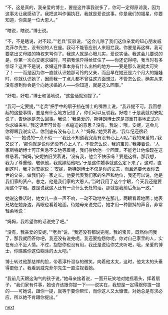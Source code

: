
“不，这是真的，我亲爱的博士，要是这件事我说多了，你可一定得原谅我，因为这事太让我感动了。我把这叫作偏执狂，我就是爱说这事。你是我们的福星，你要知道，你真是一位大恩人。”

“瞎说，瞎说。”博士说。

“不，不是瞎说，对不起，”“老兵”反驳说，“这会儿除了我们这位亲爱的知心朋友威克菲尔先生，没有别的人在座。我可不能答应别人来阻拦我。你要是再这样，我可要拿出丈母娘的特权来骂你了。我这人就是心眼儿实，爱说实话。我这会儿要说的是，你第一次向安妮求婚时，可把我惊异得给怔住了——你还记得吧，我当时有多惊讶？这并不是说，求婚这件事本身有什么出格的地方——要是那么说就太可笑了！——而是因为你一直就认识她那可怜的父亲，而且早在她还是六个月大的娃娃时，你就认识她了，因而我一丁点儿都不曾往这方面想过，不管怎么说，确实从来没有想到你会是个向她求婚的人——你知道，就是这么回事。”

“好啦，好啦，”博士和蔼地说，“这些话就别提了。”

“我可一定要提，”“老兵”把手中的扇子挡在博士的嘴唇上说，“我非提不可。我回想起的这些事情，要是有什么地方记错了，你们可以反驳我。好啦！于是我就对安妮说了，告诉她是怎么回事。我说：‘我亲爱的，斯特朗博士这是郑重其事地正式向你求婚来啦。’我这话里可曾有一点逼迫的意思？没有。我说：‘哦，安妮，这会儿你得跟我说实话，你到底有没有心上人？’‘妈妈，’她哭着说，‘我年纪还很轻哪，’——她说的一点不假——‘我还不知道我究竟有没有心上人呢。’‘我的亲爱的，’我又说了，‘那你就是说你还没有心上人了。不管怎么说，我的宝贝，’我接着说，‘人家斯特朗博士可正焦急不安地等着呢，我们得给他一个回音。不能老让他像现在这样悬着。’‘妈妈，’安妮依旧哭着说，‘没有我，他会不快乐吗？要是这样，那我想，我为了尊重他、敬佩他，我就嫁给他吧。’于是这件婚事就这么定下来了。这时，直到这时，我才对安妮说：‘安妮，斯特朗博士不仅是你的丈夫，而且还要代表你去世的父亲，做我们的一家之长。他要代表我们家的名声和地位，我还可以说，他是我们家的资产。总之，他是我们家的大恩人。’当时我用了这个字眼，今天我还是要用这个字眼。要是说我这人还有一点什么长处的话，那就是我前后永远一致。”

她说这番话时，她女儿一直一声不响，一动不动地坐在那儿，两眼看着地面；她表兄站在她身边，两眼也看着地面。待她母亲说完后，她才用一种颤抖的声音，非常轻柔地说：

“妈妈，我希望你的话说完了吧。”

“没有，我亲爱的安妮，”“老兵”说，“我还没有都说完呢。我的宝贝，既然你问我了，那我就回答你吧，我还没有说完呢。我还要抱怨你呢，你对自己家里的人，实在有点不近人情。不过，抱怨你也没有用，我还是说给你丈夫听吧，哦，亲爱的博士，你瞧瞧你这位糊涂的太太吧。”

博士转过他那慈祥的脸，带着淳朴温存的微笑，向着他太太，这时，他太太的头垂得更低了。我看到威克菲尔先生一直注视着她。

“我前几天跟这淘气的孩子说，”她母亲接着说，一面开玩笑地对她摇着头，挥着扇子，“我们家有件事，她也许该跟你提一下——说实在，我想是一定得跟你提一提的——可她说，跟你一提，就等于要你帮忙，而你这人又太慷慨，对她总是有求必应，所以她不肯跟你提出。”

[next](page223.md)